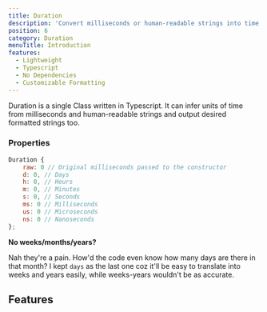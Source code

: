 ```yaml
---
title: Duration
description: 'Convert milliseconds or human-readable strings into time units and vice versa.'
position: 6
category: Duration
menuTitle: Introduction
features:
  - Lightweight
  - Typescript
  - No Dependencies
  - Customizable Formatting
---
```


Duration is a single Class written in Typescript. It can infer units of time
from milliseconds and human-readable strings and output desired formatted
strings too.

### Properties

```js
Duration {
    raw: 0 // Original milliseconds passed to the constructor
    d: 0, // Days
    h: 0, // Hours
    m: 0, // Minutes
    s: 0, // Seconds
    ms: 0 // Milliseconds
    us: 0 // Microseconds
    ns: 0 // Nanoseconds
};
```

**No weeks/months/years?**

Nah they're a pain. How'd the code even know how many days are there in that month? I kept `days` as the last one coz it'll be easy to translate into weeks and years easily, while weeks-years wouldn't be as accurate.

## Features

<list :items="features"></list>
